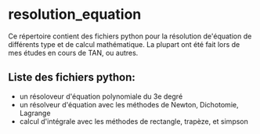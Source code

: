 # resolution_equation
Ce répertoire contient des fichiers python pour la résolution de'équation de différents type et de calcul mathématique.
La plupart ont été fait lors de mes études en cours de TAN, ou autres.

## Liste des fichiers python:
- un résoloveur d'équation polynomiale du 3e degré
- un résolveur d'équation avec les méthodes de Newton, Dichotomie, Lagrange
- calcul d'intégrale avec les méthodes de rectangle, trapèze, et simpson
